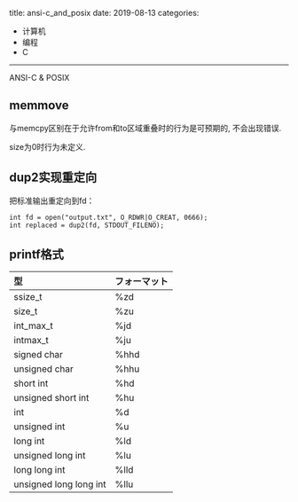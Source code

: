 title: ansi-c_and_posix
date: 2019-08-13
categories:
- 计算机
- 编程
- C




---

ANSI-C & POSIX

## memmove

与memcpy区别在于允许from和to区域重叠时的行为是可预期的, 不会出现错误.

size为0时行为未定义.



## dup2实现重定向



把标准输出重定向到fd：

```
int fd = open("output.txt", O_RDWR|O_CREAT, 0666);
int replaced = dup2(fd, STDOUT_FILENO);
```



## printf格式

| 型                     | フォーマット |
| :--------------------- | :----------- |
| ssize_t                | %zd          |
| size_t                 | %zu          |
| int_max_t              | %jd          |
| intmax_t               | %ju          |
| signed char            | %hhd         |
| unsigned char          | %hhu         |
| short int              | %hd          |
| unsigned short int     | %hu          |
| int                    | %d           |
| unsigned int           | %u           |
| long int               | %ld          |
| unsigned long int      | %lu          |
| long long int          | %lld         |
| unsigned long long int | %llu         |
